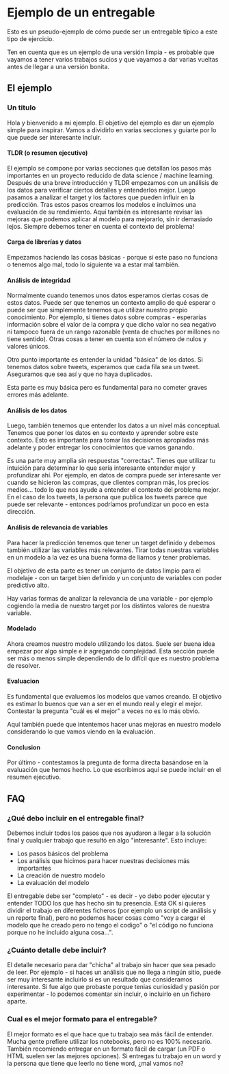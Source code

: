 # Ejemplo de un entregable
Esto es un pseudo-ejemplo de cómo puede ser un entregable típico a este tipo de ejercicio.

Ten en cuenta que es un ejemplo de una versión limpia - es probable que vayamos a tener varios trabajos sucios y que vayamos a dar varias vueltas antes de llegar a una versión bonita.

## El ejemplo

### Un titulo
Hola y bienvenido a mi ejemplo. El objetivo del ejemplo es dar un ejemplo simple para inspirar. Vamos a dividirlo en varias secciones y guiarte por lo que puede ser interesante incluir.

#### TLDR (o resumen ejecutivo)
El ejemplo se compone por varias secciones que detallan los pasos más importantes en un proyecto reducido de data science / machine learning. Después de una breve introducción y TLDR empezamos con un análisis de los datos para verificar ciertos detalles y entenderlos mejor. Luego pasamos a analizar el target y los factores que pueden influir en la predicción. Tras estos pasos creamos los modelos e incluimos una evaluación de su rendimiento. Aquí también es interesante revisar las mejoras que podemos aplicar al modelo para mejorarlo, sin ir demasiado lejos. Siempre debemos tener en cuenta el contexto del problema!

#### Carga de librerías y datos
Empezamos haciendo las cosas básicas - porque si este paso no funciona o tenemos algo mal, todo lo siguiente va a estar mal también.

#### Análisis de integridad
Normalmente cuando tenemos unos datos esperamos ciertas cosas de estos datos. Puede ser que tenemos un contexto amplio de qué esperar o puede ser que simplemente tenemos que utilizar nuestro propio conocimiento. Por ejemplo, si tienes datos sobre compras - esperarias información sobre el valor de la compra y que dicho valor no sea negativo ni tampoco fuera de un rango razonable (venta de chuches por millones no tiene sentido). Otras cosas a tener en cuenta son el número de nulos y valores únicos.

Otro punto importante es entender la unidad "básica" de los datos. Si tenemos datos sobre tweets, esperamos que cada fila sea un tweet. Aseguramos que sea así y que no haya duplicados.

Esta parte es muy básica pero es fundamental para no cometer graves errores más adelante.

#### Análisis de los datos
Luego, también tenemos que entender los datos a un nivel más conceptual. Tenemos que poner los datos en su contexto y aprender sobre este contexto. Esto es importante para tomar las decisiones apropiadas más adelante y poder entregar los conocimientos que vamos ganando.

Es una parte muy amplia sin respuestas "correctas". Tienes que utilizar tu intuición para determinar lo que sería interesante entender mejor y profundizar ahí. Por ejemplo, en datos de compra puede ser interesante ver cuando se hicieron las compras, que clientes compran más, los precios medios... todo lo que nos ayude a entender el contexto del problema mejor. En el caso de los tweets, la persona que publica los tweets parece que puede ser relevante - entonces podríamos profundizar un poco en esta dirección.

#### Análisis de relevancia de variables
Para hacer la predicción tenemos que tener un target definido y debemos también utilizar las variables más relevantes. Tirar todas nuestras variables en un modelo a la vez es una buena forma de liarnos y tener problemas. 

El objetivo de esta parte es tener un conjunto de datos limpio para el modelaje - con un target bien definido y un conjunto de variables con poder predictivo alto.

Hay varias formas de analizar la relevancia de una variable - por ejemplo cogiendo la media de nuestro target por los distintos valores de nuestra variable.

#### Modelado
Ahora creamos nuestro modelo utilizando los datos. Suele ser buena idea empezar por algo simple e ir agregando complejidad. Esta sección puede ser más o menos simple dependiendo de lo difícil que es nuestro problema de resolver.

#### Evaluacion
Es fundamental que evaluemos los modelos que vamos creando. El objetivo es estimar lo buenos que van a ser en el mundo real y elegir el mejor. Contestar la pregunta "cuál es el mejor" a veces no es lo más obvio.

Aquí también puede que intentemos hacer unas mejoras en nuestro modelo considerando lo que vamos viendo en la evaluación.

#### Conclusion
Por último - contestamos la pregunta de forma directa basándose en la evaluación que hemos hecho. Lo que escribimos aquí se puede incluir en el resumen ejecutivo.

## FAQ

### ¿Qué debo incluir en el entregable final?
Debemos incluir todos los pasos que nos ayudaron a llegar a la solución final y cualquier trabajo que resultó en algo "interesante". Esto incluye:

* Los pasos básicos del problema
* Los análisis que hicimos para hacer nuestras decisiones más importantes
* La creación de nuestro modelo
* La evaluación del modelo

El entregable debe ser "completo" - es decir - yo debo poder ejecutar y entender TODO los que has hecho sin tu presencia. Está OK si quieres dividir el trabajo en diferentes ficheros (por ejemplo un script de análisis y un reporte final), pero no podemos hacer cosas como "voy a cargar el modelo que he creado pero no tengo el codigo" o "el código no funciona porque no he incluido alguna cosa...".

### ¿Cuánto detalle debe incluir?
El detalle necesario para dar "chicha" al trabajo sin hacer que sea pesado de leer. Por ejemplo - si haces un análisis que no llega a ningún sitio, puede ser muy interesante incluirlo si es un resultado que consideramos interesante. Si fue algo que probaste porque tenias curiosidad y pasión por experimentar - lo podemos comentar sin incluir, o incluirlo en un fichero aparte.

### Cual es el mejor formato para el entregable?
El mejor formato es el que hace que tu trabajo sea más fácil de entender. Mucha gente prefiere utilizar los notebooks, pero no es 100% necesario. También recomiendo entregar en un formato fácil de cargar (un PDF o HTML suelen ser las mejores opciones). Si entregas tu trabajo en un word y la persona que tiene que leerlo no tiene word, ¿mal vamos no?